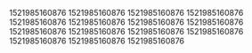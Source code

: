 1521985160876
1521985160876
1521985160876
1521985160876
1521985160876
1521985160876
1521985160876
1521985160876
1521985160876
1521985160876
1521985160876
1521985160876
1521985160876
1521985160876
1521985160876